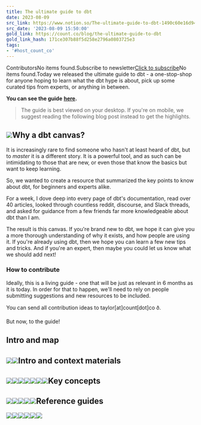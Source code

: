 ```yaml
---
title: The ultimate guide to dbt
date: 2023-08-09
src_link: https://www.notion.so/The-ultimate-guide-to-dbt-1490c60e16d94fdd84c2cb78182bfecc
src_date: '2023-08-09 15:50:00'
gold_link: https://count.co/blog/the-ultimate-guide-to-dbt
gold_link_hash: 171ce307b88f5d258e2796a0803725e3
tags:
- '#host_count_co'
---
```


ContributorsNo items found.Subscribe to newsletter[Click to subscribe](https://count.co/newsletter-subscribe?utm_source=internal&utm_medium=sidebar&utm_campaign=newsletter&utm_content=The%20ultimate%20guide%20to%20dbt)No items found.Today we released the ultimate guide to dbt - a one-stop-shop for anyone hoping to learn what the dbt hype is about, pick up some curated tips from experts, or anything in between. 

**You can see the guide** [**here**](https://count.co/canvas/JpkaYdqr9oN)**.** 


> The guide is best viewed on your desktop. If you're on mobile, we suggest reading the following blog post instead to get the highlights.

![](https://assets-global.website-files.com/65afdbc4e2b1566bedf48860/65f8bcaddfbf279b540628cb_dbt_canvas_preview_bq.png)Why a dbt canvas?
-----------------

It is increasingly rare to find someone who hasn't at least heard of dbt, but to *master* it is a different story. It is a powerful tool, and as such can be intimidating to those that are new, or even those that know the basics but want to keep learning. 

So, we wanted to create a resource that summarized the key points to know about dbt, for beginners and experts alike. 

For a week, I dove deep into every page of dbt's documentation, read over 40 articles, looked through countless reddit, discourse, and Slack threads, and asked for guidance from a few friends far more knowledgeable about dbt than I am. 

The result is this canvas. If you're brand new to dbt, we hope it can give you a more thorough understanding of why it exists, and how people are using it. If you're already using dbt, then we hope you can learn a few new tips and tricks. And if you're an expert, then maybe you could let us know what we should add next!

### How to contribute

Ideally, this is a living guide - one that will be just as relevant in 6 months as it is today. In order for that to happen, we'll need to rely on people submitting suggestions and new resources to be included.

You can send all contribution ideas to taylor[at]count[dot]co ð.

But now, to the guide!

Intro and map
-------------

![](https://assets-global.website-files.com/65afdbc4e2b1566bedf48860/65f8bcaddfbf279b540628e5_Screenshot-2023-05-17-at-10.20.08-am.png)![](https://assets-global.website-files.com/65afdbc4e2b1566bedf48860/65f8bcaddfbf279b5406288f_Screenshot-2023-05-17-at-10.20.48-am.png)Intro and context materials
---------------------------

![](https://assets-global.website-files.com/65afdbc4e2b1566bedf48860/65f8bcaddfbf279b540628c1_Screenshot-2023-05-17-at-10.27.23-am.png)![](https://assets-global.website-files.com/65afdbc4e2b1566bedf48860/65f8bcaddfbf279b540628b1_Screenshot-2023-05-17-at-10.27.46-am.png)![](https://assets-global.website-files.com/65afdbc4e2b1566bedf48860/65f8bcaddfbf279b540628ae_Screenshot-2023-05-17-at-10.28.32-am.png)![](https://assets-global.website-files.com/65afdbc4e2b1566bedf48860/65f8bcaddfbf279b54062883_Screenshot-2023-05-17-at-10.28.54-am.png)![](https://assets-global.website-files.com/65afdbc4e2b1566bedf48860/65f8bcaddfbf279b540628a6_Screenshot-2023-05-17-at-10.29.15-am.png)![](https://assets-global.website-files.com/65afdbc4e2b1566bedf48860/65f8bcaddfbf279b5406288a_Screenshot-2023-05-17-at-10.29.37-am.png)![](https://assets-global.website-files.com/65afdbc4e2b1566bedf48860/65f8bcaddfbf279b540628b7_Screenshot-2023-05-17-at-10.29.55-am.png)Key concepts
------------

![](https://assets-global.website-files.com/65afdbc4e2b1566bedf48860/65f8bcaddfbf279b5406289b_Screenshot-2023-05-17-at-10.30.50-am.png)![](https://assets-global.website-files.com/65afdbc4e2b1566bedf48860/65f8bcaddfbf279b54062898_Screenshot-2023-05-17-at-10.31.19-am.png)![](https://assets-global.website-files.com/65afdbc4e2b1566bedf48860/65f8bcaddfbf279b540628cf_Screenshot-2023-05-17-at-10.31.45-am.png)![](https://assets-global.website-files.com/65afdbc4e2b1566bedf48860/65f8bcaedfbf279b54062938_Screenshot-2023-05-17-at-10.32.12-am.png)![](https://assets-global.website-files.com/65afdbc4e2b1566bedf48860/65f8bcaddfbf279b540628c8_Screenshot-2023-05-17-at-10.32.37-am.png)Reference guides
----------------

![](https://assets-global.website-files.com/65afdbc4e2b1566bedf48860/65f8bcaddfbf279b540628bb_Screenshot-2023-05-17-at-10.33.23-am.png)![](https://assets-global.website-files.com/65afdbc4e2b1566bedf48860/65f8bcaddfbf279b540628be_Screenshot-2023-05-17-at-10.33.55-am.png)![](https://assets-global.website-files.com/65afdbc4e2b1566bedf48860/65f8bcaddfbf279b540628ab_Screenshot-2023-05-17-at-10.34.18-am.png)![](https://assets-global.website-files.com/65afdbc4e2b1566bedf48860/65f8bcaddfbf279b540628e2_Screenshot-2023-05-17-at-10.34.40-am.png)![](https://assets-global.website-files.com/65afdbc4e2b1566bedf48860/65f8bcaddfbf279b540628a3_Screenshot-2023-05-17-at-10.35.03-am.png)![](https://assets-global.website-files.com/65afdbc4e2b1566bedf48860/65f8bcaddfbf279b540628d2_Screenshot-2023-05-17-at-10.35.27-am.png)